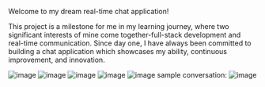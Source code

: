 ﻿Welcome to my dream real-time chat application! 

This project is a milestone for me in my learning journey, where two significant interests of mine come together-full-stack development and real-time communication. Since day one, I have always been committed to building a chat application which showcases my ability, continuous improvement, and innovation.

![image](https://github.com/user-attachments/assets/cc9cbb3a-0f7f-4a5e-ab0c-5407e31f0643) ![image](https://github.com/user-attachments/assets/295f4a7f-98b1-4364-bf09-7b918eb67537) 
![image](https://github.com/user-attachments/assets/378a1a0c-68bf-4ed5-b645-518f2beb8dd0)
![image](https://github.com/user-attachments/assets/c44bb75c-9917-4c9e-b593-24fbae393515) 
![image](https://github.com/user-attachments/assets/979beeb9-65e6-4d38-bb6c-d49a6850c2e2)
sample conversation: 
![image](https://github.com/user-attachments/assets/f77f5225-f829-4d6f-9cf1-dccaf37161c7)




